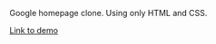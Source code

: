Google homepage clone. Using only HTML and CSS.

[Link to demo](https://isram8.github.io/Google-Homepage/) 
